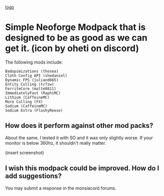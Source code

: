 [logo](https://lh5.googleusercontent.com/yQvaBem3xwSHGB1siD5UFgr-_fSBFAKMV2eN9rU9zsargQnBAEZL0XxHrYV98kcmMcV834DDhn60rVdzr9fuT2s) 

# Simple Neoforge Modpack that is designed to be as good as we can get it. (icon by oheti on discord)

The following mods include:

    Badopimizations (thosea)
    Cloth Config API (shedaniel)
    Dynamic FPS (juliand665)
    Entity Culling (tr7zw)
    FerriteCore (malte0811)
    ImmediatelyFast (RaphiMC)
    Lithium (CaffeineMC)
    More Culling (FX)
    Sodium (CaffeineMC)
    Sodium Extra (FlashyReese)

## How does it perform against other mod packs?

About the same. I tested it with SO and it was only slightly worse. If your monitor is below 360hz, it shouldn't really matter.

(insert screenshot)
## I wish this modpack could be improved. How do I add suggestions?

You may submit a response in the monsiacord forums.
